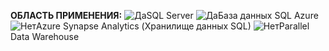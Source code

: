 <Token>**ОБЛАСТЬ ПРИМЕНЕНИЯ:** ![Да](media/yes-icon.png)SQL Server ![Да](media/yes-icon.png)База данных SQL Azure ![Нет](media/no-icon.png)Azure Synapse Analytics (Хранилище данных SQL) ![Нет](media/no-icon.png)Parallel Data Warehouse </Token>

